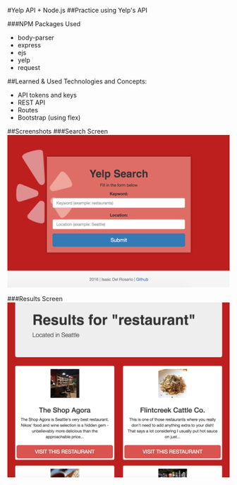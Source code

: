 #Yelp API + Node.js
##Practice using Yelp's API

###NPM Packages Used
 - body-parser
 - express
 - ejs
 - yelp
 - request

##Learned & Used Technologies and Concepts:
 - API tokens and keys
 - REST API
 - Routes
 - Bootstrap (using flex)

##Screenshots
###Search Screen
![Search Screen](/screenshots/image1.png)

###Results Screen
![Results Screen](/screenshots/image2.png)